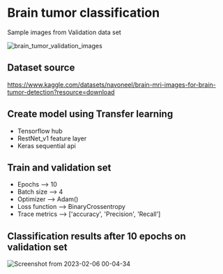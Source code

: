 # Brain tumor classification

Sample images from Validation data set

![brain_tumor_validation_images](https://user-images.githubusercontent.com/23450113/216850715-89dcbf76-fc84-4ed1-bafb-174b94903b2e.png)


## Dataset source 
https://www.kaggle.com/datasets/navoneel/brain-mri-images-for-brain-tumor-detection?resource=download


## Create model using Transfer learning
- Tensorflow hub
- RestNet_v1 feature layer
- Keras sequential api

## Train and validation set

- Epochs          --> 10
- Batch size      --> 4
- Optimizer       --> Adam()
- Loss function   --> BinaryCrossentropy
- Trace metrics   --> ['accuracy', 'Precision', 'Recall']


## Classification results **after 10 epochs on validation set** 

![Screenshot from 2023-02-06 00-04-34](https://user-images.githubusercontent.com/23450113/216851078-6d1069c9-b338-4d2c-8bfb-b3003067ad90.png)
